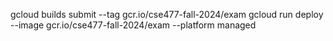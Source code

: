 
gcloud builds submit --tag gcr.io/cse477-fall-2024/exam
gcloud run deploy --image gcr.io/cse477-fall-2024/exam --platform managed
